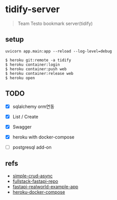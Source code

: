 # tidify-server
> Team Testo bookmark server(tidify)


## setup
`uvicorn app.main:app --reload --log-level=debug`

```
$ heroku git:remote -a tidify
$ heroku container:login
$ heroku container:push web
$ heroku container:release web
$ heroku open
```

## TODO

- [x] sqlalchemy orm연동
- [x] List / Create
- [x] Swagger
- [x] heroku with docker-compose
- [ ] postgresql add-on






## refs
- [simple-crud-async](https://github.com/testdrivenio/fastapi-crud-async)
- [fullstack-fastapi-repo](https://github.com/tiangolo/full-stack-fastapi-postgresql)
- [fastapi-realworld-example-app](https://github.com/nsidnev/fastapi-realworld-example-app)
- [heroku-docker-compose](https://devcenter.heroku.com/articles/local-development-with-docker-compose)